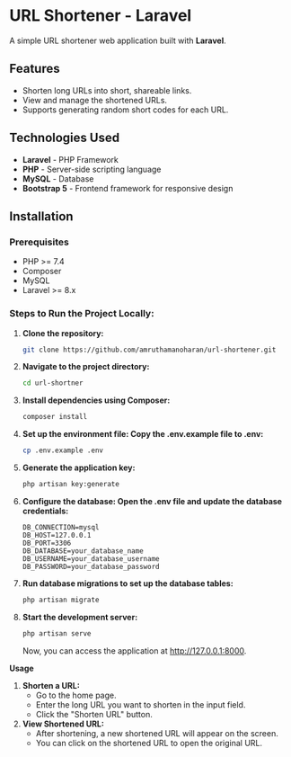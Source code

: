# URL Shortener - Laravel

A simple URL shortener web application built with **Laravel**.

## Features
- Shorten long URLs into short, shareable links.
- View and manage the shortened URLs.
- Supports generating random short codes for each URL.

## Technologies Used
- **Laravel** - PHP Framework
- **PHP** - Server-side scripting language
- **MySQL** - Database
- **Bootstrap 5** - Frontend framework for responsive design

## Installation

### Prerequisites
- PHP >= 7.4
- Composer
- MySQL
- Laravel >= 8.x

### Steps to Run the Project Locally:

1. **Clone the repository:**
   ```bash
   git clone https://github.com/amruthamanoharan/url-shortener.git
   ```
2. **Navigate to the project directory:**

    ```bash
    cd url-shortner
    ```
3. **Install dependencies using Composer:**

    ```bash
    composer install
    ```
4. **Set up the environment file: Copy the .env.example file to .env:**

    ```bash
    cp .env.example .env
    ```
5. **Generate the application key:**

    ```bash
    php artisan key:generate
    ```
6. **Configure the database: Open the .env file and update the database credentials:**
    ```env
    DB_CONNECTION=mysql
    DB_HOST=127.0.0.1
    DB_PORT=3306
    DB_DATABASE=your_database_name
    DB_USERNAME=your_database_username
    DB_PASSWORD=your_database_password
    ```
7. **Run database migrations to set up the database tables:**
    ```bash
    php artisan migrate
    ```
8. **Start the development server:**
    ```bash
    php artisan serve
    ```
    Now, you can access the application at http://127.0.0.1:8000.

**Usage**
1. **Shorten a URL:**
    - Go to the home page.
    - Enter the long URL you want to shorten in the input field.
    - Click the "Shorten URL" button.
2. **View Shortened URL:**
    - After shortening, a new shortened URL will appear on the screen.
    - You can click on the shortened URL to open the original URL.


